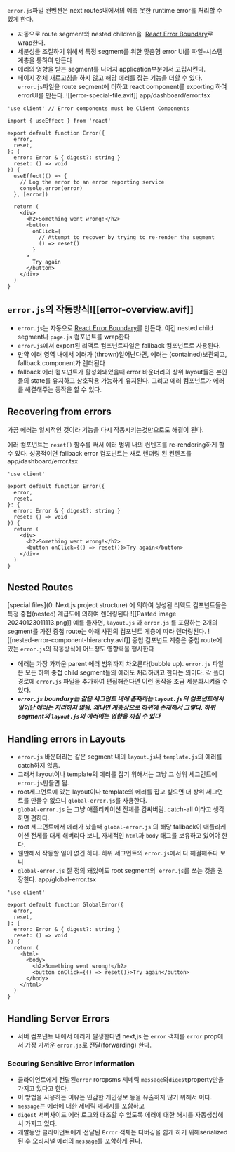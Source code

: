 `error.js`파일 컨벤션은 next routes내에서의 예측 못한 runtime error를 처리할 수 있게 한다.

- 자동으로 route segment와 nested children을  [React Error Boundary](https://react.dev/reference/react/Component#catching-rendering-errors-with-an-error-boundary)로 wrap한다.
- 세분성을 조절하기 위해서 특정 segment를 위한 맞춤형 error Ui를 파일-시스템 계층을 통하여 만든다
- 에러의 영향을 받는 segment를 나머지 application부분에서 고립시킨다.
- 페이지 전체 새로고침을 하지 않고 해당 에러를 잡는 기능을 더할 수 있다.
`error.js`파일을 route segment에 더하고 react component를 exporting 하여 errorUI를 만든다.
![[error-special-file.avif]]
app/dashboard/error.tsx
```
'use client' // Error components must be Client Components
 
import { useEffect } from 'react'
 
export default function Error({
  error,
  reset,
}: {
  error: Error & { digest?: string }
  reset: () => void
}) {
  useEffect(() => {
    // Log the error to an error reporting service
    console.error(error)
  }, [error])
 
  return (
    <div>
      <h2>Something went wrong!</h2>
      <button
        onClick={
          // Attempt to recover by trying to re-render the segment
          () => reset()
        }
      >
        Try again
      </button>
    </div>
  )
}
```
## `error.js`의 작동방식![[error-overview.avif]]
- `error.js`는 자동으로 [React Error Boundary](https://react.dev/reference/react/Component#catching-rendering-errors-with-an-error-boundary)를 만든다. 이건 nested child segment나 `page.js` 컴포넌트를 wrap한다
- `error.js`에서 export된 리액트 컴포넌트파일은 fallback 컴포넌트로 사용된다.
- 만약 에러 영역 내에서 에러가 (thrown)일어난다면, 에러는 (contained)보관되고, fallback component가 렌더된다
- fallback 에러 컴포넌트가 활성화돼있을때 error 바운더리의 상위 layout들은 본인들의 state를 유지하고 상호작용 가능하게 유지된다. 그리고 에러 컴포넌트가 에러를 해결해주는 동작을 할 수 있다.
## Recovering from errors
가끔 에러는 일시적인 것이라 기능을 다시 작동시키는것만으로도 해결이 된다.

에러 컴포넌트는 `reset()` 함수를 써서 에러 범위 내의 컨텐츠를 re-rendering하게 할 수 있다.
성공적이면 fallback error 컴포넌트는 새로 렌더링 된 컨텐츠를
app/dashboard/error.tsx
```
'use client'
 
export default function Error({
  error,
  reset,
}: {
  error: Error & { digest?: string }
  reset: () => void
}) {
  return (
    <div>
      <h2>Something went wrong!</h2>
      <button onClick={() => reset()}>Try again</button>
    </div>
  )
}
```

## Nested Routes
[special files](0. Next.js project structure) 에 의하여 생성된 리액트 컴포넌트들은 특정 중첩(nested) 계급도에 의하여 렌더링된다
![[Pasted image 20240123011113.png]]
예를 들자면, `layout.js` 과 `error.js` 를 포함하는 2개의 segment를 가진 중첩 route는 아래 사진의 컴포넌트 계층에 따라 렌더링된다.
![[nested-error-component-hierarchy.avif]]
중첩 컴포넌트 계층은 중첩 route에 있는 `error.js`의 작동방식에 어느정도 영향력을 행사한다
-  에러는 가장 가까운 parent 에러 범위까지 차오른다(bubble up). `error.js` 파일은 모든 하위 중첩 child segment들의 에러도 처리하려고 한다는 의미다. 각 폴더 경로에 `error.js` 파일을 추가하여 편집해준다면 이런 동작을 조금 세분화시켜줄 수 있다.
- ***`error.js` boundary는  같은 세그먼트 내에 존재하는 `layout.js`의 컴포넌트에서 일어난 에러는 처리하지 않음. 왜냐면 계층상으로 하위에 존재해서 그렇다. 하위 segment의 `layout.js`의 에러에는 영향을 끼칠 수 있다***
## Handling errors in Layouts
- `error.js` 바운더리는 같은 segment 내의 `layout.js`나 `template.js`의 에러를 catch하지 않음.
- 그래서 layout이나 template의 에러를 잡기 위해서는 그냥 그 상위 세그먼트에 `error.js`만들면 됨.
- root세그먼트에 있는 layout이나 template의 에러를 잡고 싶으면 더 상위 세그먼트를 만들수 없으니  `global-error.js`를 사용한다.
- `global-error.js` 는 그냥  애플리케이션 전체를 감싸버림. catch-all 이라고 생각하면 편하다.
- root 세그먼트에서 에러가 났을때 `global-error.js` 의 해당 fallback이 애플리케이션 전체를 대체 해버리다 보니,  자체적인 `html`과 `body` 태그를 보유하고 있어야 한다.
- 웬만해서  작동할 일이 없긴 하다. 하위 세그먼트의 `error.js`에서 다 해결해주다 보니
- `global-error.js` 잘 정의 돼있어도 root segment의  `error.js`를 쓰는 것을 권장한다.
app/global-error.tsx
```
'use client'
 
export default function GlobalError({
  error,
  reset,
}: {
  error: Error & { digest?: string }
  reset: () => void
}) {
  return (
    <html>
      <body>
        <h2>Something went wrong!</h2>
        <button onClick={() => reset()}>Try again</button>
      </body>
    </html>
  )
}
```

## Handling Server Errors
- 서버 컴포넌트 내에서 에러가 발생한다면 next,js 는 `error` 객체를 `error` prop에서 가장 가까운 `error.js`로 전달(forwarding) 한다.
### Securing Sensitive Error Information
- 클라이언트에게 전달된`error` rorcpsms 제네릭 `message`와`digest`property만을 가지고 있다고 한다.
- 이 방법을 사용하는 이유는 민감한 개인정보 등을 유출하지 않기 위해서 이다.
- `message`는 에러에 대한 제네릭 메세지를 포함하고
- `digest` 서버사이드 에러 로그와 대조할 수 있도록 에러에 대한 해시를 자동생성해서 가지고 있다.
- 개발동안  클라이언트에게 전달된 `Error` 객체는 디버깅을 쉽게 하기 위해serialized된 후 오리지널 에러의 `message`를 포함하게 된다.
